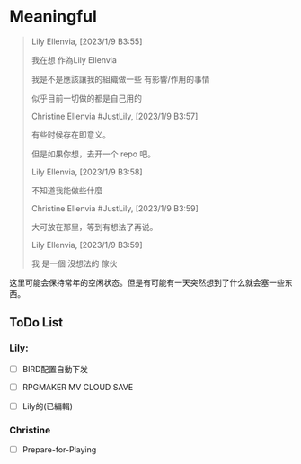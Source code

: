 # Meaningful

> Lily Ellenvia, [2023/1/9 B3:55]
> 
> 我在想 作為Lily Ellenvia
> 
> 我是不是應該讓我的組織做一些 有影響/作用的事情
> 
> 似乎目前一切做的都是自己用的
> 
> Christine Ellenvia #JustLily, [2023/1/9 B3:57]
> 
> 有些时候存在即意义。
> 
> 但是如果你想，去开一个 repo 吧。
> 
> Lily Ellenvia, [2023/1/9 B3:58]
> 
> 不知道我能做些什麼
> 
> Christine Ellenvia #JustLily, [2023/1/9 B3:59]
> 
> 大可放在那里，等到有想法了再说。
> 
> Lily Ellenvia, [2023/1/9 B3:59]
> 
> 我 是一個 沒想法的 傢伙

这里可能会保持常年的空闲状态。但是有可能有一天突然想到了什么就会塞一些东西。

## ToDo List

### Lily:

- [ ] BIRD配置自動下发

- [ ] RPGMAKER MV CLOUD SAVE

- [ ] Lily的(已編輯)

### Christine

- [ ] Prepare-for-Playing
